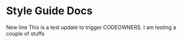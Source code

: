 # Style Guide Docs
New line
This is a test update to trigger CODEOWNERS.
I am testing a couple of stuffs